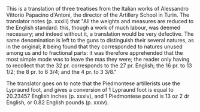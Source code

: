 This is a translation of three treatises from the Italian works of Alessandro Vittorio Papacino d'Antoni, the director of the Artillery School in Turin.  The translator notes (p. xxxiii) that "All the weights and measures are reduced to the English standard: this, though a work of much labour, was deemed necessary; and indeed without it, a translation would be very defective.  The same denomination is left to the guns to distinguish their several natures, as in the original; it being found that they corresponded to natures unused among us and to fractional parts: it was therefore apprehended that the most simple mode was to leave the mas they were; the reader only having to recollect that the 32 pr. corresponds to the 27 pr. English; the 16 pr. to 13 1/2; the 8 pr. to 6 3/4; and the 4 pr. to 3 3/8."

The translator goes on to note that the Piedmontese artillerists use the Lypraund foot, and gives a conversion of 1 Lypraund foot is equal to 20.23457 English inches (p. xxxiv), and 1 Piedmontese pound is 13 oz 2 dr English, or 0.82 English pounds (p. xxxv).
